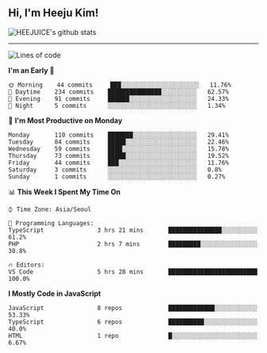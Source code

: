 ## Hi, I'm Heeju Kim!

![HEEJUICE's github stats](https://github-readme-stats.vercel.app/api?username=HEEJUICE&show_icons=true)

---
<!--START_SECTION:waka-->
![Lines of code](https://img.shields.io/badge/From%20Hello%20World%20I%27ve%20Written-8.2%20million%20lines%20of%20code-blue)

**I'm an Early 🐤** 

```text
🌞 Morning    44 commits     ███░░░░░░░░░░░░░░░░░░░░░░   11.76% 
🌆 Daytime    234 commits    ███████████████░░░░░░░░░░   62.57% 
🌃 Evening    91 commits     ██████░░░░░░░░░░░░░░░░░░░   24.33% 
🌙 Night      5 commits      ░░░░░░░░░░░░░░░░░░░░░░░░░   1.34%

```
📅 **I'm Most Productive on Monday** 

```text
Monday       110 commits    ███████░░░░░░░░░░░░░░░░░░   29.41% 
Tuesday      84 commits     █████░░░░░░░░░░░░░░░░░░░░   22.46% 
Wednesday    59 commits     ████░░░░░░░░░░░░░░░░░░░░░   15.78% 
Thursday     73 commits     █████░░░░░░░░░░░░░░░░░░░░   19.52% 
Friday       44 commits     ███░░░░░░░░░░░░░░░░░░░░░░   11.76% 
Saturday     3 commits      ░░░░░░░░░░░░░░░░░░░░░░░░░   0.8% 
Sunday       1 commits      ░░░░░░░░░░░░░░░░░░░░░░░░░   0.27%

```


📊 **This Week I Spent My Time On** 

```text
⌚︎ Time Zone: Asia/Seoul

💬 Programming Languages: 
TypeScript               3 hrs 21 mins       ███████████████░░░░░░░░░░   61.2% 
PHP                      2 hrs 7 mins        █████████░░░░░░░░░░░░░░░░   38.8%

🔥 Editors: 
VS Code                  5 hrs 28 mins       █████████████████████████   100.0%

```

**I Mostly Code in JavaScript** 

```text
JavaScript               8 repos             █████████████░░░░░░░░░░░░   53.33% 
TypeScript               6 repos             ██████████░░░░░░░░░░░░░░░   40.0% 
HTML                     1 repo              █░░░░░░░░░░░░░░░░░░░░░░░░   6.67%

```



<!--END_SECTION:waka-->
